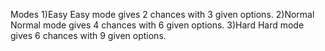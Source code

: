 Modes 
1)Easy 
	Easy mode gives 2 chances with 3 given options.
2)Normal
	Normal mode gives 4 chances with 6 given options. 
3)Hard 
	Hard mode gives 6 chances with 9 given options.
